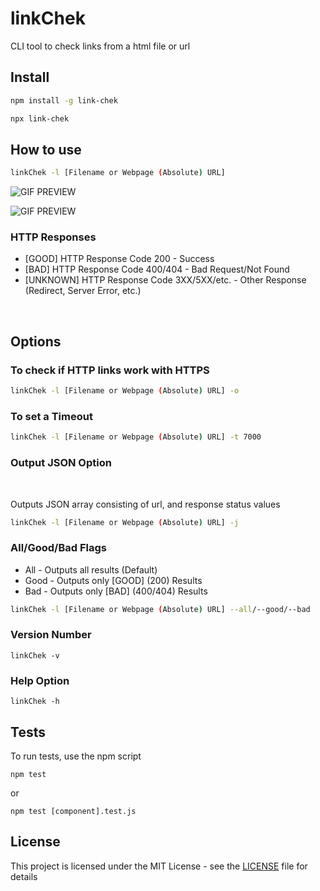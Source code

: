 # linkChek

CLI tool to check links from a html file or url

## Install

```sh
npm install -g link-chek
```

```sh
npx link-chek
```

## How to use

```sh
linkChek -l [Filename or Webpage (Absolute) URL]
```

![GIF PREVIEW](assets/filepreview.gif)

![GIF PREVIEW](assets/htmlpreview.gif)

### HTTP Responses

- [GOOD] HTTP Response Code 200 - Success
- [BAD] HTTP Response Code 400/404 - Bad Request/Not Found
- [UNKNOWN] HTTP Response Code 3XX/5XX/etc. - Other Response (Redirect, Server Error, etc.)

<br />

## Options

### To check if HTTP links work with HTTPS

```sh
linkChek -l [Filename or Webpage (Absolute) URL] -o
```

### To set a Timeout

```sh
linkChek -l [Filename or Webpage (Absolute) URL] -t 7000
```

### Output JSON Option

<br />

Outputs JSON array consisting of url, and response status values

```sh
linkChek -l [Filename or Webpage (Absolute) URL] -j
```

### All/Good/Bad Flags

- All - Outputs all results (Default)
- Good - Outputs only [GOOD] (200) Results
- Bad - Outputs only [BAD] (400/404) Results

```sh
linkChek -l [Filename or Webpage (Absolute) URL] --all/--good/--bad
```

### Version Number

```
linkChek -v
```

### Help Option

```
linkChek -h
```

## Tests

To run tests, use the npm script

```
npm test
```

or

```
npm test [component].test.js
```

## License

This project is licensed under the MIT License - see the [LICENSE](LICENSE) file for details

